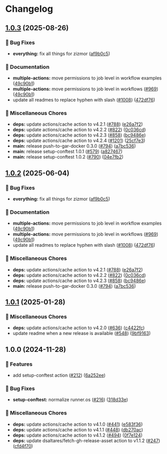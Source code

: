 # Changelog

## [1.0.3](https://github.com/dimitarvdimitrov/shared-workflows/compare/setup-conftest/v1.0.2...setup-conftest/v1.0.3) (2025-08-26)


### 🐛 Bug Fixes

* **everything:** fix all things for zizmor ([af9b0c5](https://github.com/dimitarvdimitrov/shared-workflows/commit/af9b0c52635d39023136fb9312a354f91d9b2bfd))


### 📝 Documentation

* **multiple-actions:** move permissions to job level in workflow examples ([49c90b1](https://github.com/dimitarvdimitrov/shared-workflows/commit/49c90b10fcbce463983bed45932cf468b8bd06ce))
* **multiple-actions:** move permissions to job level in workflows ([#969](https://github.com/dimitarvdimitrov/shared-workflows/issues/969)) ([49c90b1](https://github.com/dimitarvdimitrov/shared-workflows/commit/49c90b10fcbce463983bed45932cf468b8bd06ce))
* update all readmes to replace hyphen with slash ([#1008](https://github.com/dimitarvdimitrov/shared-workflows/issues/1008)) ([472df76](https://github.com/dimitarvdimitrov/shared-workflows/commit/472df76fb1cbb92a17fb9e055bdf0d1399109ee3))


### 🔧 Miscellaneous Chores

* **deps:** update actions/cache action to v4.2.1 ([#788](https://github.com/dimitarvdimitrov/shared-workflows/issues/788)) ([e26a7f2](https://github.com/dimitarvdimitrov/shared-workflows/commit/e26a7f265ddef3a68c322a94a716e6453f656cba))
* **deps:** update actions/cache action to v4.2.2 ([#822](https://github.com/dimitarvdimitrov/shared-workflows/issues/822)) ([0c036cd](https://github.com/dimitarvdimitrov/shared-workflows/commit/0c036cdbfb4c912c287f0023073c4c07c10a76e7))
* **deps:** update actions/cache action to v4.2.3 ([#858](https://github.com/dimitarvdimitrov/shared-workflows/issues/858)) ([bc9486e](https://github.com/dimitarvdimitrov/shared-workflows/commit/bc9486e0e7cbe24b54d0dcdf8be459eb777567b0))
* **deps:** update actions/cache action to v4.2.4 ([#1201](https://github.com/dimitarvdimitrov/shared-workflows/issues/1201)) ([25cf7e3](https://github.com/dimitarvdimitrov/shared-workflows/commit/25cf7e34e371246a9a9843bade599df92fca88ae))
* **main:** release push-to-gar-docker 0.3.0 ([#794](https://github.com/dimitarvdimitrov/shared-workflows/issues/794)) ([a7bc536](https://github.com/dimitarvdimitrov/shared-workflows/commit/a7bc5367c4a91c389526d58839d8f6224dba4dcc))
* **main:** release setup-conftest 1.0.1 ([#579](https://github.com/dimitarvdimitrov/shared-workflows/issues/579)) ([a827467](https://github.com/dimitarvdimitrov/shared-workflows/commit/a827467a242453245912892b96eb0bbf3da827d8))
* **main:** release setup-conftest 1.0.2 ([#790](https://github.com/dimitarvdimitrov/shared-workflows/issues/790)) ([04e7fb2](https://github.com/dimitarvdimitrov/shared-workflows/commit/04e7fb2e551da870c81d4e330499f1fc9b0ce98a))

## [1.0.2](https://github.com/grafana/shared-workflows/compare/setup-conftest-v1.0.1...setup-conftest/v1.0.2) (2025-06-04)


### 🐛 Bug Fixes

* **everything:** fix all things for zizmor ([af9b0c5](https://github.com/grafana/shared-workflows/commit/af9b0c52635d39023136fb9312a354f91d9b2bfd))


### 📝 Documentation

* **multiple-actions:** move permissions to job level in workflow examples ([49c90b1](https://github.com/grafana/shared-workflows/commit/49c90b10fcbce463983bed45932cf468b8bd06ce))
* **multiple-actions:** move permissions to job level in workflows ([#969](https://github.com/grafana/shared-workflows/issues/969)) ([49c90b1](https://github.com/grafana/shared-workflows/commit/49c90b10fcbce463983bed45932cf468b8bd06ce))
* update all readmes to replace hyphen with slash ([#1008](https://github.com/grafana/shared-workflows/issues/1008)) ([472df76](https://github.com/grafana/shared-workflows/commit/472df76fb1cbb92a17fb9e055bdf0d1399109ee3))


### 🔧 Miscellaneous Chores

* **deps:** update actions/cache action to v4.2.1 ([#788](https://github.com/grafana/shared-workflows/issues/788)) ([e26a7f2](https://github.com/grafana/shared-workflows/commit/e26a7f265ddef3a68c322a94a716e6453f656cba))
* **deps:** update actions/cache action to v4.2.2 ([#822](https://github.com/grafana/shared-workflows/issues/822)) ([0c036cd](https://github.com/grafana/shared-workflows/commit/0c036cdbfb4c912c287f0023073c4c07c10a76e7))
* **deps:** update actions/cache action to v4.2.3 ([#858](https://github.com/grafana/shared-workflows/issues/858)) ([bc9486e](https://github.com/grafana/shared-workflows/commit/bc9486e0e7cbe24b54d0dcdf8be459eb777567b0))
* **main:** release push-to-gar-docker 0.3.0 ([#794](https://github.com/grafana/shared-workflows/issues/794)) ([a7bc536](https://github.com/grafana/shared-workflows/commit/a7bc5367c4a91c389526d58839d8f6224dba4dcc))

## [1.0.1](https://github.com/grafana/shared-workflows/compare/setup-conftest-v1.0.0...setup-conftest-v1.0.1) (2025-01-28)


### 🔧 Miscellaneous Chores

* **deps:** update actions/cache action to v4.2.0 ([#636](https://github.com/grafana/shared-workflows/issues/636)) ([c4422fc](https://github.com/grafana/shared-workflows/commit/c4422fc4a4fa6cddae3862c7df7b4ec5f251053f))
* update readme when a new release is available ([#548](https://github.com/grafana/shared-workflows/issues/548)) ([9bf9163](https://github.com/grafana/shared-workflows/commit/9bf9163126c44247bcee6b6b9390eb488f9ead53))

## 1.0.0 (2024-11-28)


### 🎉 Features

* add setup-conftest action ([#212](https://github.com/grafana/shared-workflows/issues/212)) ([6a252ee](https://github.com/grafana/shared-workflows/commit/6a252ee32cc3109533ce51789842d3ed78e6abf2))


### 🐛 Bug Fixes

* **setup-conftest:** normalize runner.os ([#216](https://github.com/grafana/shared-workflows/issues/216)) ([318d33e](https://github.com/grafana/shared-workflows/commit/318d33e1f443b2f511a21593f1945e9e026c86d0))


### 🔧 Miscellaneous Chores

* **deps:** update actions/cache action to v4.1.0 ([#441](https://github.com/grafana/shared-workflows/issues/441)) ([e583f36](https://github.com/grafana/shared-workflows/commit/e583f3676b58bba1b3a278be432b4220800abf2f))
* **deps:** update actions/cache action to v4.1.1 ([#448](https://github.com/grafana/shared-workflows/issues/448)) ([db270ac](https://github.com/grafana/shared-workflows/commit/db270ac9e0cd900940a87e7187c1d4863a997568))
* **deps:** update actions/cache action to v4.1.2 ([#494](https://github.com/grafana/shared-workflows/issues/494)) ([0f7e124](https://github.com/grafana/shared-workflows/commit/0f7e1244ff37782aaca907e8287d73173776646f))
* **deps:** update dsaltares/fetch-gh-release-asset action to v1.1.2 ([#247](https://github.com/grafana/shared-workflows/issues/247)) ([cfd4f70](https://github.com/grafana/shared-workflows/commit/cfd4f702bf0e979fe1f3d074154ab1616a7c4d75))
